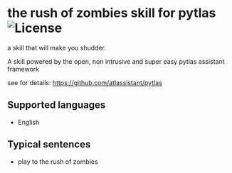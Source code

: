 the rush of zombies skill for pytlas ![License]( https://img.shields.io/badge/License-GPL%20v3-blue.svg)
===============================

a skill that will make you shudder.

A skill powered by the open, non intrusive and super easy  pytlas assistant framework

see for details: https://github.com/atlassistant/pytlas

Supported languages
-------------------
- English

Typical sentences
-----------------
- play to the rush of zombies
